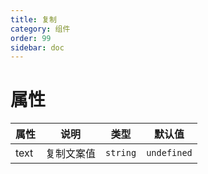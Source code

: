 ```yaml
---
title: 复制
category: 组件
order: 99
sidebar: doc
---
```


# 属性

| 属性 | 说明 | 类型 | 默认值 |
| --- | --- | --- | --- |
| text | 复制文案值 | `string` | `undefined` |


